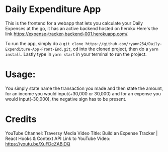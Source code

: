 # Daily Expenditure App
This is the frontend for a webapp that lets you calculate your Daily Expenses at the go, it has an active backend hosted on heroku
Here's the link https://expense-tracker-backend-001.herokuapp.com/.

To run the app, simply do a `git clone https://github.com/ryann254/Daily-Expenditure-App-Front-End.git`, cd into the cloned project, then do a `yarn install`. Lastly type in `yarn start` in your terminal to run the project.

# Usage:

You simply state name the transaction you made and then state the amount, for an income you would input(+30,000 or 30,000) and for an expense you would input(-30,000), the negative sign has to be present. 

# Credits
YouTube Channel: Traversy Media
Video Title: Build an Expense Tracker | React Hooks & Context API
Link to YouTube Video: https://youtu.be/XuFDcZABiDQ
